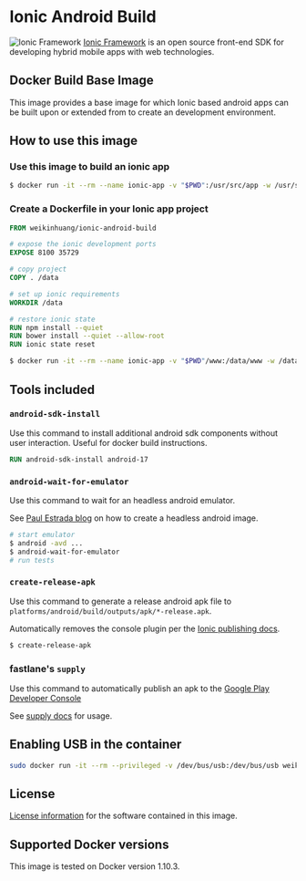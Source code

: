 # Ionic Android Build

![Ionic Framework](https://ionicframework.com/img/ionic-logo-blue.svg)
[Ionic Framework](http://ionicframework.com/) is an open source front-end SDK for developing hybrid mobile apps with web technologies.

## Docker Build Base Image

This image provides a base image for which Ionic based android apps can be built upon or extended from to create an development environment.

## How to use this image

### Use this image to build an ionic app

```bash
$ docker run -it --rm --name ionic-app -v "$PWD":/usr/src/app -w /usr/src/app weikinhuang/ionic-android-build create-release-apk
```

### Create a Dockerfile in your Ionic app project
```dockerfile
FROM weikinhuang/ionic-android-build

# expose the ionic development ports
EXPOSE 8100 35729

# copy project
COPY . /data

# set up ionic requirements
WORKDIR /data

# restore ionic state
RUN npm install --quiet
RUN bower install --quiet --allow-root
RUN ionic state reset
```

``` bash
$ docker run -it --rm --name ionic-app -v "$PWD"/www:/data/www -w /data -p 8100:8100 -p 35729:35729 your-ionic-app create-release-apk
```

## Tools included

### `android-sdk-install`

Use this command to install additional android sdk components without user interaction. Useful for docker build instructions.

```dockerfile
RUN android-sdk-install android-17
```

### `android-wait-for-emulator`

Use this command to wait for an headless android emulator.

See [Paul Estrada blog](http://paulemtz.blogspot.com/2013/05/android-testing-in-headless-emulator.html) on how to create a headless android image.

```bash
# start emulator
$ android -avd ...
$ android-wait-for-emulator
# run tests
```

### `create-release-apk`

Use this command to generate a release android apk file to `platforms/android/build/outputs/apk/*-release.apk`.

Automatically removes the console plugin per the [Ionic publishing docs](http://ionicframework.com/docs/guide/publishing.html).

```bash
$ create-release-apk
```

### fastlane's `supply`

Use this command to automatically publish an apk to the [Google Play Developer Console](https://play.google.com/apps/publish/)

See [supply docs](https://github.com/fastlane/fastlane/tree/master/supply) for usage.

## Enabling USB in the container

```bash
sudo docker run -it --rm --privileged -v /dev/bus/usb:/dev/bus/usb weikinhuang/ionic-android-build adb list
```

## License

[License information](/LICENSE) for the software contained in this image.

## Supported Docker versions

This image is tested on Docker version 1.10.3.
